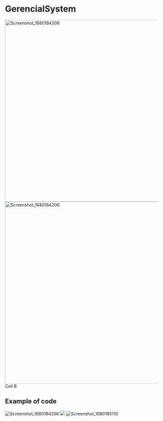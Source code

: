 # GerencialSystem

<tr>
    <td>
	  <img src="https://user-images.githubusercontent.com/49843350/228863171-f127923e-f4c0-4c74-b136-fc54fe409245.png" alt="Screenshot_1680184208" 			style="max-width: 100%;" height="600">
   </td>
	 <td>
	  <img src="https://user-images.githubusercontent.com/49843350/228862457-378af31e-4b83-462c-af5f-78b1cef9e50d.png" alt="Screenshot_1680184206" 			style="max-width: 100%;" height="600">
   </td>
    <td>Cell B</td>
  </tr>
<h2>Example of code</h2>


![Screenshot_1680184206](https://user-images.githubusercontent.com/49843350/228862457-378af31e-4b83-462c-af5f-78b1cef9e50d.png)
	<img src="https://user-images.githubusercontent.com/49843350…28863171-f127923e-f4c0-4c74-b136-fc54fe409245.png">
![Screenshot_1680185110](https://user-images.githubusercontent.com/49843350/228863385-faa36fba-b1c1-48da-a73a-c0e7da18ef45.png)

